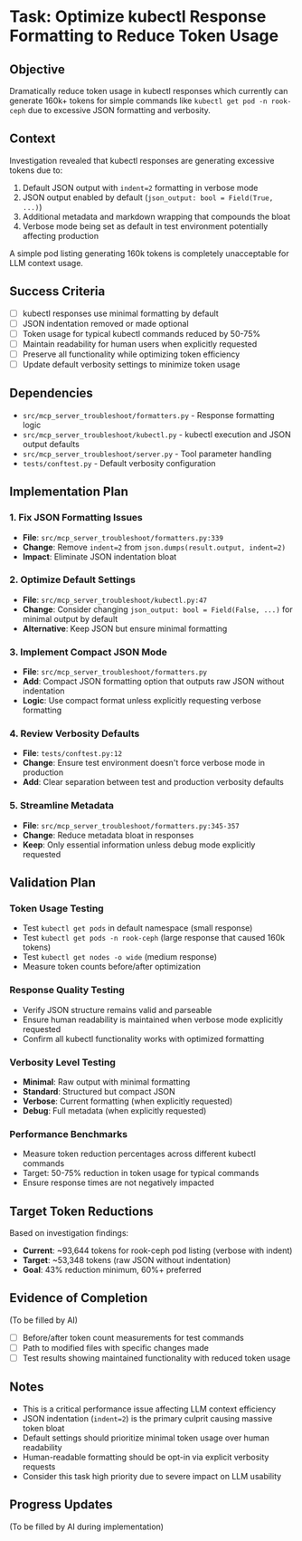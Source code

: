# Task: Optimize kubectl Response Formatting to Reduce Token Usage

## Objective
Dramatically reduce token usage in kubectl responses which currently can generate 160k+ tokens for simple commands like `kubectl get pod -n rook-ceph` due to excessive JSON formatting and verbosity.

## Context
Investigation revealed that kubectl responses are generating excessive tokens due to:
1. Default JSON output with `indent=2` formatting in verbose mode
2. JSON output enabled by default (`json_output: bool = Field(True, ...)`)
3. Additional metadata and markdown wrapping that compounds the bloat
4. Verbose mode being set as default in test environment potentially affecting production

A simple pod listing generating 160k tokens is completely unacceptable for LLM context usage.

## Success Criteria
- [ ] kubectl responses use minimal formatting by default
- [ ] JSON indentation removed or made optional
- [ ] Token usage for typical kubectl commands reduced by 50-75%
- [ ] Maintain readability for human users when explicitly requested
- [ ] Preserve all functionality while optimizing token efficiency
- [ ] Update default verbosity settings to minimize token usage

## Dependencies
- `src/mcp_server_troubleshoot/formatters.py` - Response formatting logic
- `src/mcp_server_troubleshoot/kubectl.py` - kubectl execution and JSON output defaults
- `src/mcp_server_troubleshoot/server.py` - Tool parameter handling
- `tests/conftest.py` - Default verbosity configuration

## Implementation Plan

### 1. Fix JSON Formatting Issues
- **File**: `src/mcp_server_troubleshoot/formatters.py:339`
- **Change**: Remove `indent=2` from `json.dumps(result.output, indent=2)`
- **Impact**: Eliminate JSON indentation bloat

### 2. Optimize Default Settings
- **File**: `src/mcp_server_troubleshoot/kubectl.py:47`
- **Change**: Consider changing `json_output: bool = Field(False, ...)` for minimal output by default
- **Alternative**: Keep JSON but ensure minimal formatting

### 3. Implement Compact JSON Mode
- **File**: `src/mcp_server_troubleshoot/formatters.py`
- **Add**: Compact JSON formatting option that outputs raw JSON without indentation
- **Logic**: Use compact format unless explicitly requesting verbose formatting

### 4. Review Verbosity Defaults
- **File**: `tests/conftest.py:12`
- **Change**: Ensure test environment doesn't force verbose mode in production
- **Add**: Clear separation between test and production verbosity defaults

### 5. Streamline Metadata
- **File**: `src/mcp_server_troubleshoot/formatters.py:345-357`
- **Change**: Reduce metadata bloat in responses
- **Keep**: Only essential information unless debug mode explicitly requested

## Validation Plan

### Token Usage Testing
- Test `kubectl get pods` in default namespace (small response)
- Test `kubectl get pods -n rook-ceph` (large response that caused 160k tokens)
- Test `kubectl get nodes -o wide` (medium response)
- Measure token counts before/after optimization

### Response Quality Testing  
- Verify JSON structure remains valid and parseable
- Ensure human readability is maintained when verbose mode explicitly requested
- Confirm all kubectl functionality works with optimized formatting

### Verbosity Level Testing
- **Minimal**: Raw output with minimal formatting
- **Standard**: Structured but compact JSON
- **Verbose**: Current formatting (when explicitly requested)
- **Debug**: Full metadata (when explicitly requested)

### Performance Benchmarks
- Measure token reduction percentages across different kubectl commands
- Target: 50-75% reduction in token usage for typical commands
- Ensure response times are not negatively impacted

## Target Token Reductions
Based on investigation findings:
- **Current**: ~93,644 tokens for rook-ceph pod listing (verbose with indent)
- **Target**: ~53,348 tokens (raw JSON without indentation)
- **Goal**: 43% reduction minimum, 60%+ preferred

## Evidence of Completion
(To be filled by AI)
- [ ] Before/after token count measurements for test commands
- [ ] Path to modified files with specific changes made
- [ ] Test results showing maintained functionality with reduced token usage

## Notes
- This is a critical performance issue affecting LLM context efficiency
- JSON indentation (`indent=2`) is the primary culprit causing massive token bloat
- Default settings should prioritize minimal token usage over human readability
- Human-readable formatting should be opt-in via explicit verbosity requests
- Consider this task high priority due to severe impact on LLM usability

## Progress Updates
(To be filled by AI during implementation)